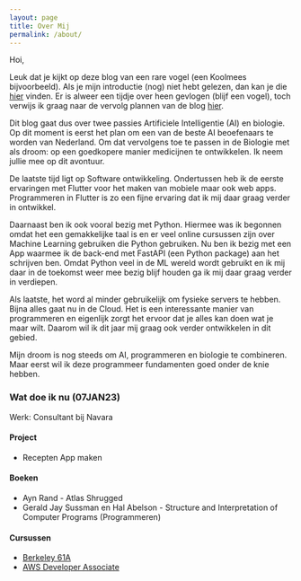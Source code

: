 ```yaml
---
layout: page
title: Over Mij
permalink: /about/
---
```


Hoi,

Leuk dat je kijkt op deze blog van een rare vogel (een Koolmees bijvoorbeeld). Als je mijn introductie (nog) niet hebt gelezen, dan kan je die [hier](https://mees-molenaar.github.io/CabbageMees/de%20reis/introductie/2021/05/26/Eerste-blog-post.html) vinden. Er is alweer een tijdje over heen gevlogen (blijf een vogel), toch verwijs ik graag naar de vervolg plannen van de blog [hier](https://mees-molenaar.github.io/CabbageMees/de%20reis/2022/06/07/Een-nieuwe-stap.html).

Dit blog gaat dus over twee passies Artificiele Intelligentie (AI) en biologie. Op dit moment is eerst het plan om een van de beste AI beoefenaars te worden van Nederland. Om dat vervolgens toe te passen in de Biologie met als droom: op een goedkopere manier medicijnen te ontwikkelen. Ik neem jullie mee op dit avontuur.

De laatste tijd ligt op Software ontwikkeling. Ondertussen heb ik de eerste ervaringen met Flutter voor het maken van mobiele maar ook web apps. Programmeren in Flutter is zo een fijne ervaring dat ik mij daar graag verder in ontwikkel.

Daarnaast ben ik ook vooral bezig met Python. Hiermee was ik begonnen omdat het een gemakkelijke taal is en er veel online cursussen zijn over Machine Learning gebruiken die Python gebruiken. Nu ben ik bezig met een App waarmee ik de back-end met FastAPI (een Python package) aan het schrijven ben. Omdat Python veel in de ML wereld wordt gebruikt en ik mij daar in de toekomst weer mee bezig blijf houden ga ik mij daar graag verder in verdiepen.

Als laatste, het word al minder gebruikelijk om fysieke servers te hebben. Bijna alles gaat nu in de Cloud. Het is een interessante manier van programmeren en eigenlijk zorgt het ervoor dat je alles kan doen wat je maar wilt. Daarom wil ik dit jaar mij graag ook verder ontwikkelen in dit gebied.

Mijn droom is nog steeds om AI, programmeren en biologie te combineren. Maar eerst wil ik deze programmeer fundamenten goed onder de knie hebben.

### Wat doe ik nu (07JAN23)

Werk: Consultant bij Navara

#### Project

- Recepten App maken

#### Boeken

- Ayn Rand - Atlas Shrugged
- Gerald Jay Sussman en Hal Abelson - Structure and Interpretation of Computer Programs (Programmeren)

#### Cursussen

- [Berkeley 61A](https://archive.org/details/ucberkeley-webcast-PL3E89002AA9B9879E?sort=titleSorter)
- [AWS Developer Associate](https://www.udemy.com/course/aws-certified-developer-associate-dva-c01/)
